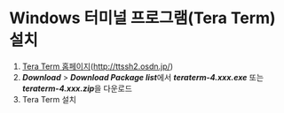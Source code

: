 # Windows 터미널 프로그램(Tera Term) 설치
1. [Tera Term 홈페이지](http://ttssh2.osdn.jp/)(http://ttssh2.osdn.jp/)
2. <i><b>Download</b></i> &gt; <i><b>Download Package list</b></i>에서 <i><b>teraterm-4.xxx.exe</b></i> 또는 <i><b>teraterm-4.xxx.zip</b></i>을 다운로드
3. Tera Term 설치
